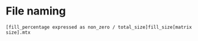 # File naming
```
[fill_percentage expressed as non_zero / total_size]fill_size[matrix size].mtx
```
